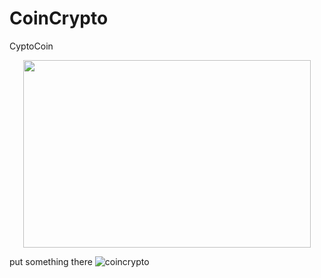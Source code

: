 # CoinCrypto


CyptoCoin
<p align="center">
  <img width="460" height="300" src="[https://picsum.photos/460/300](https://imgur.com/AtO6W6n)">
</p>










put something there ![coincrypto](https://github.com/user-attachments/assets/148dd148-6bd9-4866-a069-58389d66ce90)
